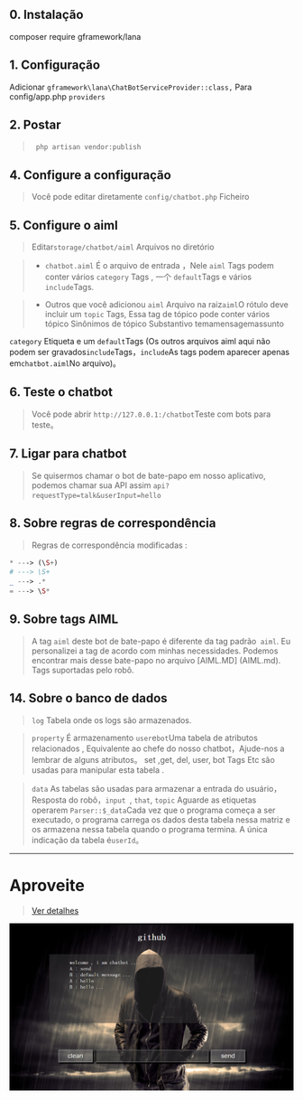 
## 0. Instalação

composer require gframework/lana
## 1. Configuração

Adicionar  `gframework\lana\ChatBotServiceProvider::class,` Para config/app.php `providers`  


## 2. Postar

>  ` php artisan vendor:publish` 


## 4. Configure a configuração

> Você pode editar diretamente `config/chatbot.php` Ficheiro

## 5. Configure o aiml

> Editar`storage/chatbot/aiml` Arquivos no diretório

> * `chatbot.aiml` É o arquivo de entrada ，Nele `aiml` Tags podem conter vários `category` Tags , 一个 `default`Tags e vários `include`Tags.

> * Outros que você adicionou `aiml` Arquivo na raiz`aiml`O rótulo deve incluir um
 `topic` Tags, 
 Essa tag de tópico pode conter vários tópico Sinônimos de tópico Substantivo temamensagemassunto  
 
 `category` Etiqueta e um `default`Tags (Os outros arquivos aiml aqui não podem ser gravados`include`Tags，`include`As tags podem aparecer apenas em`chatbot.aiml`No arquivo)。


## 6. Teste o chatbot

> Você pode abrir `http://127.0.0.1:/chatbot`Teste com bots para teste。


## 7. Ligar para chatbot


> Se quisermos chamar o bot de bate-papo em nosso aplicativo, podemos chamar sua API assim `api?requestType=talk&userInput=hello`

## 8. Sobre regras de correspondência

> Regras de correspondência modificadas :

```PHP
* ---> (\S+)
# ---> \S+
_ ---> .*
= ---> \S*
```

## 9. Sobre tags AIML

> A tag `aiml` deste bot de bate-papo é diferente da tag padrão` aiml`. Eu personalizei a tag de acordo com minhas necessidades. Podemos encontrar mais desse bate-papo no arquivo [AIML.MD] (AIML.md). Tags suportadas pelo robô.

## 14. Sobre o banco de dados

> `log` Tabela onde os logs são armazenados. 

> `property` É armazenamento `user`e`bot`Uma tabela de atributos relacionados , Equivalente ao chefe do nosso chatbot，Ajude-nos a lembrar de alguns atributos。 set ,get, del, user, bot Tags Etc são usadas para manipular esta tabela .

> `data` As tabelas são usadas para armazenar a entrada do usuário，Resposta do robô，`input `, `that`, `topic` Aguarde as etiquetas operarem
`Parser::$_data`Cada vez que o programa começa a ser executado, o programa carrega os dados desta tabela nessa matriz e os armazena nessa tabela quando o programa termina. A única indicação da tabela é`userId`。



---

#  Aproveite


> [Ver detalhes](https://github.com/gleisonnanet/laravel-chatbot/)

![chatbot](./resources/assets/img/demo.png)
